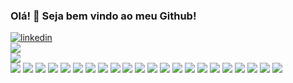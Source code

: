 ### Olá! 👋 Seja bem vindo ao meu Github!
<a href="https://www.linkedin.com/in/vitor-yuri-valim-125496ba">
         <img alt="linkedin" src="https://img.shields.io/badge/LinkedIn-0077B5?style=for-the-badge&logo=linkedin&logoColor=white">
      </a>
<div>
<img src=https://github-readme-stats.vercel.app/api?username=vtrtga&show_icons=true&theme=dark />
</div>
<div>
  <img src=https://github-readme-stats.vercel.app/api/top-langs/?username=vtrtga&theme=tokyonight />
</div>

<div>
<img src=https://img.shields.io/badge/npm-CB3837?style=for-the-badge&logo=npm&logoColor=white/>
<img src=https://img.shields.io/badge/Node.js-339933?style=for-the-badge&logo=nodedotjs&logoColor=white/>
<img src=https://img.shields.io/badge/React-20232A?style=for-the-badge&logo=react&logoColor=61DAFB/>
<img src=https://img.shields.io/badge/React_Router-CA4245?style=for-the-badge&logo=react-router&logoColor=white/>
<img src=https://img.shields.io/badge/Redux-593D88?style=for-the-badge&logo=redux&logoColor=white/>
<img src=https://img.shields.io/badge/HTML5-E34F26?style=for-the-badge&logo=html5&logoColor=white/>
<img src=https://img.shields.io/badge/JavaScript-323330?style=for-the-badge&logo=javascript&logoColor=F7DF1E/>
<img src=https://img.shields.io/badge/json-5E5C5C?style=for-the-badge&logo=json&logoColor=white/>
<img src=https://img.shields.io/badge/eslint-3A33D1?style=for-the-badge&logo=eslint&logoColor=white/>
<img src=https://img.shields.io/badge/MySQL-005C84?style=for-the-badge&logo=mysql&logoColor=white/>
<img src=https://img.shields.io/badge/Jest-323330?style=for-the-badge&logo=Jest&logoColor=white />
<img src=https://img.shields.io/badge/mocha.js-323330?style=for-the-badge&logo=mocha&logoColor=white />
<img src=https://img.shields.io/badge/chai.js-323330?style=for-the-badge&logo=chai&logoColor=white />
<img src=https://img.shields.io/badge/sinon.js-323330?style=for-the-badge&logo=sinon />
<img src=https://img.shields.io/badge/Ubuntu-E95420?style=for-the-badge&logo=ubuntu&logoColor=white />
<img src=https://img.shields.io/badge/docker-%230db7ed.svg?style=for-the-badge&logo=docker&logoColor=white />
<img src=https://img.shields.io/badge/typescript-%23007ACC.svg?style=for-the-badge&logo=typescript&logoColor=white />
<img src=https://img.shields.io/badge/express.js-%23404d59.svg?style=for-the-badge&logo=express&logoColor=%2361DAFB />
<img src=https://img.shields.io/badge/JWT-black?style=for-the-badge&logo=JSON%20web%20tokens />
<img src=https://img.shields.io/badge/mysql-%2300f.svg?style=for-the-badge&logo=mysql&logoColor=white />
<img src=https://img.shields.io/badge/MongoDB-%234ea94b.svg?style=for-the-badge&logo=mongodb&logoColor=white />
<img src=https://img.shields.io/badge/Insomnia-black?style=for-the-badge&logo=insomnia&logoColor=5849BE />
</div>
